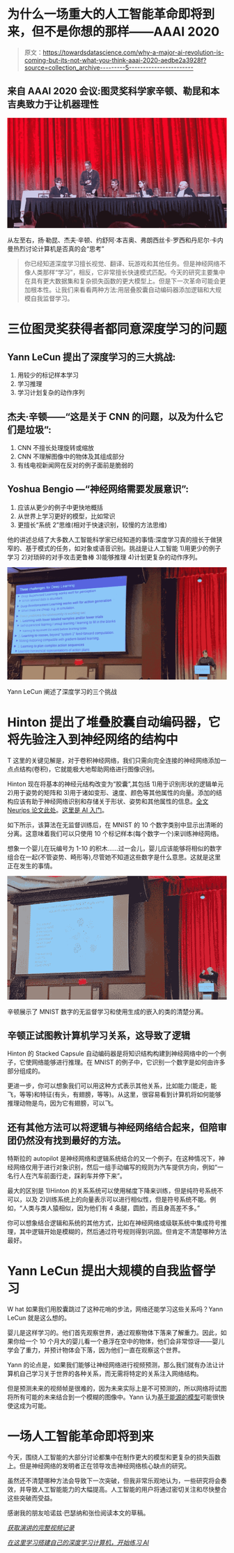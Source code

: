 # 为什么一场重大的人工智能革命即将到来，但不是你想的那样——AAAI 2020

> 原文：<https://towardsdatascience.com/why-a-major-ai-revolution-is-coming-but-its-not-what-you-think-aaai-2020-aedbe2a3928f?source=collection_archive---------5----------------------->

## 来自 AAAI 2020 会议:图灵奖科学家辛顿、勒昆和本吉奥致力于让机器理性

![](img/ae37d5b342b0ad00cac92af73c352b47.png)

从左至右，扬·勒昆、杰夫·辛顿、约舒阿·本吉奥、弗朗西丝卡·罗西和丹尼尔·卡内曼热烈讨论计算机是否真的会“思考”

> 你已经知道深度学习擅长视觉、翻译、玩游戏和其他任务。但是神经网络不像人类那样“学习”，相反，它非常擅长快速模式匹配。今天的研究主要集中在具有更大数据集和复杂损失函数的更大模型上。但是下一次革命可能会更加根本性。让我们来看看两种方法:用层叠胶囊自动编码器添加逻辑和大规模自我监督学习。

# 三位图灵奖获得者都同意深度学习的问题

## **Yann LeCun 提出了深度学习的三大挑战:**

1.  用较少的标记样本学习
2.  学习推理
3.  学习计划复杂的动作序列

## **杰夫·辛顿——“这是关于 CNN 的问题，以及为什么它们是垃圾”:**

1.  CNN 不擅长处理旋转或缩放
2.  CNN 不理解图像中的物体及其组成部分
3.  有线电视新闻网在反对的例子面前是脆弱的

## **Yoshua Bengio —“神经网络需要发展意识”:**

1.  应该从更少的例子中更快地概括
2.  从世界上学习更好的模型，比如常识
3.  更擅长“系统 2”思维(相对于快速识别，较慢的方法思维)

他的讲述总结了大多数人工智能科学家已经知道的事情:深度学习真的擅长于做狭窄的、基于模式的任务，如对象或语音识别。挑战是让人工智能 1)用更少的例子学习 2)对琐碎的对手攻击更鲁棒 3)能够推理 4)计划更复杂的动作序列。

![](img/7f45cb749b53ced17e03474ae33dd8e4.png)

Yann LeCun 阐述了深度学习的三个挑战

# Hinton 提出了堆叠胶囊自动编码器，它将先验注入到神经网络的结构中

T 这里的关键见解是，对于卷积神经网络，我们只需向完全连接的神经网络添加一点点结构(卷积)，它就能极大地帮助网络进行图像识别。

Hinton 现在将基本的神经元结构改变为“胶囊”,其包括 1)用于识别形状的逻辑单元 2)用于姿势的矩阵和 3)用于诸如变形、速度、颜色等其他属性的向量。添加的结构应该有助于神经网络识别和存储关于形状、姿势和其他属性的信息。[全文 Neurips 论文此处](https://papers.nips.cc/paper/9684-stacked-capsule-autoencoders.pdf)。[这里是 AI 入门](https://medium.com/the-mission/how-to-build-the-perfect-deep-learning-computer-and-save-thousands-of-dollars-9ec3b2eb4ce2)。

如下所示，该算法在无监督训练后，在 MNIST 的 10 个数字类别中显示出清晰的分离。这意味着我们可以只使用 10 个标记样本(每个数字一个)来训练神经网络。

想象一个婴儿在玩编号为 1-10 的积木……过一会儿，婴儿应该能够将相似的数字组合在一起(不管姿势、畸形等),尽管她不知道这些数字是什么意思。这就是这里正在发生的事情。

![](img/8d0abea03b2ad1c411737cb109c5ff12.png)

辛顿展示了 MNIST 数字的无监督学习和使用生成的嵌入的类的清楚分离。

## 辛顿正试图教计算机学习关系，这导致了逻辑

Hinton 的 Stacked Capsule 自动编码器是将知识结构构建到神经网络中的一个例子，它使网络能够进行推理。在 MNIST 的例子中，它识别一个数字是如何由许多部分组成的。

更进一步，你可以想象我们可以用这种方式表示其他关系，比如能力(能走，能飞，等等)和特征(有头，有翅膀，等等)。从这里，很容易看到计算机将如何能够推理动物是鸟，因为它有翅膀，可以飞。

## 还有其他方法可以将逻辑与神经网络结合起来，但陪审团仍然没有找到最好的方法。

特斯拉的 autopilot 是神经网络和逻辑系统结合的又一个例子。在这种情况下，神经网络仅用于进行对象识别，然后一组手动编写的规则为汽车提供方向，例如“一名行人在汽车前面行走，踩刹车并停下来”。

最大的区别是 1)Hinton 的关系系统可以使用梯度下降来训练，但是纯符号系统不可以，以及 2)训练系统上的向量表示可以进行相似性，但是符号系统不能。例如，“人类与类人猿相似，因为他们有 4 条腿，圆脸，而且身高差不多。”

你可以想象结合逻辑和系统的其他方式，比如在神经网络或级联系统中集成符号推理，其中逻辑开始是模糊的，然后通过符号规则得到巩固。但肯定不清楚哪种方法最好。

# Yann LeCun 提出大规模的自我监督学习

W hat 如果我们用胶囊跳过了这种花哨的步法，网络还能学习这些关系吗？Yann LeCun 就是这么想的。

婴儿是这样学习的。他们首先观察世界，通过观察物体下落来了解重力。因此，如果你给一个 10 个月大的婴儿看一个悬浮在空中的物体，他们会非常惊讶——婴儿学会了重力，并预计物体会下落，因为他们一直在观察这个世界。

Yann 的论点是，如果我们能够让神经网络进行视频预测，那么我们就有办法让计算机自己学习关于世界的各种关系，而无需将特定的关系注入网络结构。

但是预测未来的视频帧是很难的，因为未来实际上是不可预测的，所以网络将试图将所有可能的未来结合到一个模糊的图像中。Yann 认为[基于能源的模型](https://www.youtube.com/watch?v=LK7OEgrxJiY)可能很快使这成为可能。

# 一场人工智能革命即将到来

今天，围绕人工智能的大部分讨论都集中在制作更大的模型和更复杂的损失函数上。但是神经网络的发明者正在领导攻击神经网络核心缺点的研究。

虽然还不清楚哪种方法会导致下一次突破，但我非常乐观地认为，一些研究将会奏效，并导致人工智能能力的大幅提高。人工智能的用户将通过密切关注和尽快整合这些突破而受益。

感谢我的朋友哈诺兹·巴瑟纳和张俭阅读本文的草稿。

[*获取演讲的完整视频记录*](https://vimeo.com/390347111)

[*在这里学习搭建自己的深度学习计算机，开始练习 AI*](https://medium.com/the-mission/how-to-build-the-perfect-deep-learning-computer-and-save-thousands-of-dollars-9ec3b2eb4ce2)